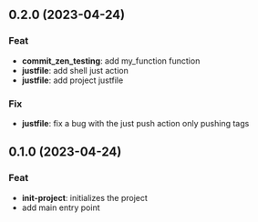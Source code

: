 ## 0.2.0 (2023-04-24)

### Feat

- **commit_zen_testing**: add my_function function
- **justfile**: add shell just action
- **justfile**: add project justfile

### Fix

- **justfile**: fix a bug with the just push action only pushing tags

## 0.1.0 (2023-04-24)

### Feat

- **init-project**: initializes the project
- add main entry point
